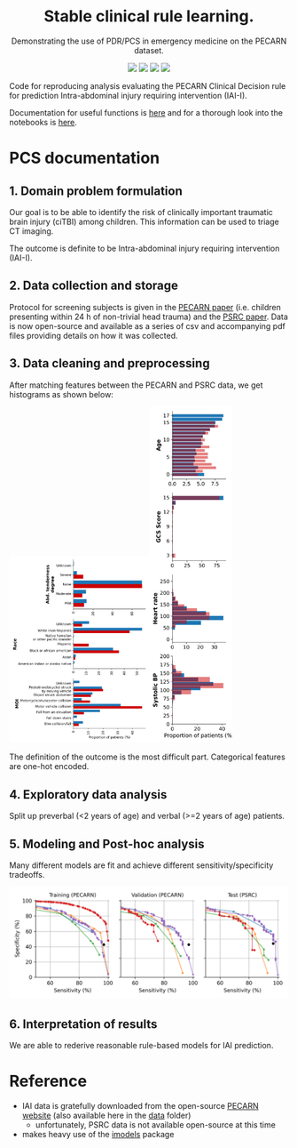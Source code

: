 <h1 align="center"> Stable clinical rule learning.</h1>
<p align="center"> Demonstrating the use of PDR/PCS in emergency medicine on the PECARN dataset. 
</p>

<p align="center">
<img src="https://img.shields.io/badge/license-mit-blue.svg">
  <img src="https://img.shields.io/badge/python-3.6--3.8-blue">
  <a href="https://github.com/Yu-group/pcs-pipeline/actions"><img src="https://github.com/Yu-group/pcs-pipeline/workflows/tests/badge.svg"></a>
  <img src="https://img.shields.io/github/checks-status/Yu-group/pcs-pipeline/master">
</p> 

Code for reproducing analysis evaluating the PECARN Clinical Decision rule for prediction Intra-abdominal injury requiring intervention (IAI-I).

Documentation for useful functions is [here](csinva.io/iai-clinical-decision-rule) and for a thorough look into the notebooks is [here](https://github.com/csinva/iai-clinical-decision-rule/tree/master/notebooks).

# PCS documentation

## 1. Domain problem formulation

Our goal is to be able to identify the risk of clinically important traumatic brain injury (ciTBI) among children. This information can be used to triage CT imaging.

The outcome is definite to be Intra-abdominal injury requiring intervention (IAI-I).

## 2. Data collection and storage

Protocol for screening subjects is given in the [PECARN paper](https://www.annemergmed.com/article/S0196-0644(12)01743-X/fulltext) (i.e. children presenting within 24 h of non-trivial head trauma) and the [PSRC paper](https://www.sciencedirect.com/science/article/abs/pii/S1072751517300376). Data is now open-source and available as a series of csv and accompanying pdf files providing details on how it was collected.

## 3. Data cleaning and preprocessing

After matching features between the PECARN and PSRC data, we get histograms as shown below:



<img src="reports/figs/matched_hists.png" width="50%"><img src="reports/figs/matched_hists_continuous.png" width="30%">

The definition of the outcome is the most difficult part. Categorical features are one-hot encoded.

## 4. Exploratory data analysis

Split up preverbal (<2 years of age) and verbal (>=2 years of age) patients.

## 5. Modeling and Post-hoc analysis

Many different models are fit and achieve different sensitivity/specificity tradeoffs.

![](reports/figs/metrics_3_splits.png)

## 6. Interpretation of results

We are able to rederive reasonable rule-based models for IAI prediction.


# Reference
- IAI data is gratefully downloaded from the open-source [PECARN website](http://pecarn.org/studyDatasets/Default) (also available here in the [data](data) folder)
    - unfortunately, PSRC data is not available open-source at this time
- makes heavy use of the [imodels](https://github.com/csinva/interpretability-implementations-demos) package


